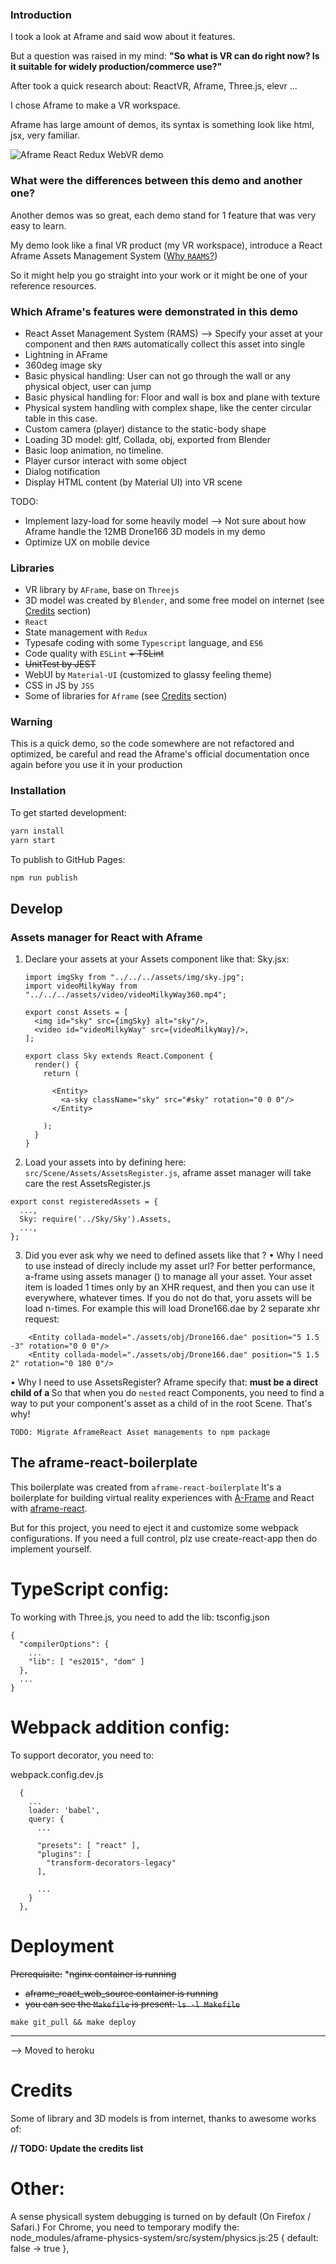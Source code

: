### Introduction
I took a look at Aframe and said wow about it features.

But a question was raised in my mind: **"So what is VR can do right now? Is it suitable for widely production/commerce use?"**

After took a quick research about: ReactVR, Aframe, Three.js, elevr ...

I chose Aframe to make a VR workspace.

Aframe has large amount of demos, its syntax is something look like html, jsx, very familiar.

![Aframe React Redux WebVR demo](assets/img/aframe-react-demo.jpg)

### What were the differences between this demo and another one?
Another demos was so great, each demo stand for 1 feature that was very easy to learn.

My demo look like a final VR product (my VR workspace), introduce a React Aframe Assets Management System ([Why `RAAMS`?](https://github.com/luatnd/aframe-react-demo#assets-manager-for-react-with-aframe))

So it might help you go straight into your work or it might be one of your reference resources.

### Which Aframe's features were demonstrated in this demo

* React Asset Management System (RAMS) —> Specify your asset at your component and then `RAMS` automatically collect this asset into single <a-assets/>
* Lightning in AFrame
* 360deg image sky
* Basic physical handling: User can not go through the wall or any physical object, user can jump
* Basic physical handling for: Floor and wall is box and plane with texture
* Physical system handling with complex shape, like the center circular table in this case. 
* Custom camera (player) distance to the static-body shape
* Loading 3D model: gltf, Collada, obj, exported from Blender
* Basic loop animation, no timeline.
* Player cursor interact with some object
* Dialog notification
* Display HTML content (by Material UI) into VR scene

TODO: 
* Implement lazy-load for some heavily model --> Not sure about how Aframe handle the 12MB Drone166 3D models in my demo
* Optimize UX on mobile device


### Libraries 
* VR library by `AFrame`, base on `Threejs`
* 3D model was created by `Blender`, and some free model on internet (see [Credits](https://github.com/luatnd/aframe-react-demo#credits) section)
* `React`
* State management with `Redux`
* Typesafe coding with some `Typescript` language, and `ES6`
* Code quality with `ESLint` ~~+ TSLint~~
* ~~UnitTest by JEST~~
* WebUI by `Material-UI` (customized to glassy feeling theme)
* CSS in JS by `JSS`
* Some of libraries for `Aframe` (see [Credits](https://github.com/luatnd/aframe-react-demo#credits) section)

### Warning
This is a quick demo, so the code somewhere are not refactored and optimized, be careful and read the Aframe's official documentation once again before you use it in your production 


### Installation

To get started development:

```bash
yarn install
yarn start
```

To publish to GitHub Pages:

```bash
npm run publish
```

## Develop
### Assets manager for React with Aframe

1. Declare your assets at your Assets component like that:
    Sky.jsx:

    ```
    import imgSky from "../../../assets/img/sky.jpg";
    import videoMilkyWay from "../../../assets/video/videoMilkyWay360.mp4";
    
    export const Assets = [
      <img id="sky" src={imgSky} alt="sky"/>,
      <video id="videoMilkyWay" src={videoMilkyWay}/>,
    ];
        
    export class Sky extends React.Component {    
      render() {
        return (

          <Entity>
            <a-sky className="sky" src="#sky" rotation="0 0 0"/>
          </Entity>

        );
      }
    }
    ```

2. Load your assets into <a-assets> by defining here: `src/Scene/Assets/AssetsRegister.js`, aframe asset manager will take care the rest
AssetsRegister.js
```
export const registeredAssets = {
  ...,
  Sky: require('../Sky/Sky').Assets,
  ...,
};
```

3. Did you ever ask why we need to defined assets like that ?
• Why I need to use <a-assets> instead of direcly include my asset url?
For better performance, a-frame using assets manager (<a-assets>) to manage all your asset. 
Your asset item is loaded 1 times only by an XHR request, and then you can use it everywhere, whatever times.
If you do not do that, yoru assets will be load n-times. For example this will load Drone166.dae by 2 separate xhr request:
```
    <Entity collada-model="./assets/obj/Drone166.dae" position="5 1.5 -3" rotation="0 0 0"/>
    <Entity collada-model="./assets/obj/Drone166.dae" position="5 1.5 2" rotation="0 180 0"/>
```
• Why I need to use AssetsRegister?
Aframe specify that: **<a-assets> must be a direct child of a <a-scene>**
So that when you do `nested` react Components, you need to find a way to put your component's asset as a child of <a-assets> in the root Scene. That's why! 

```
TODO: Migrate AframeReact Asset managements to npm package
```

## The aframe-react-boilerplate
This boilerplate was created from `aframe-react-boilerplate`
It's a boilerplate for building virtual reality experiences with [A-Frame](https://aframe.io) and React with [aframe-react](https://github.com/ngokevin/aframe-react).

But for this project, you need to eject it and customize some webpack configurations.
If you need a full control, plz use create-react-app then do implement yourself.  


# TypeScript config:
To working with Three.js, you need to add the lib:
tsconfig.json
```
{
  "compilerOptions": {
    ...
    "lib": [ "es2015", "dom" ]
  },
  ...
}
```

# Webpack addition config:
To support decorator, you need to:

webpack.config.dev.js
```
  {
    ...
    loader: 'babel',
    query: {
      ...

      "presets": [ "react" ],
      "plugins": [
        "transform-decorators-legacy"
      ],

      ...
    }
  },
```

# Deployment

~~Prerequisite:~~
*~~nginx container is running~~
* ~~aframe_react_web_source container is running~~
* ~~you can see the `Makefile` is present: `ls -l Makefile`~~

```
make git_pull && make deploy
```

----
--> Moved to heroku

# Credits
Some of library and 3D models is from internet, thanks to awesome works of:

**// TODO: Update the credits list**

# Other:
A sense physicall system debugging is turned on by default (On Firefox / Safari.)
For Chrome, you need to temporary modify the: node_modules/aframe-physics-system/src/system/physics.js:25
 { default: false -> true },

